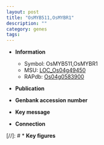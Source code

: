 ```yaml
---
layout: post
title: "OsMYB511,OsMYBR1"
description: ""
category: genes
tags: 
---
```


* **Information**  
    + Symbol: OsMYB511,OsMYBR1  
    + MSU: [LOC_Os04g49450](http://rice.uga.edu/cgi-bin/ORF_infopage.cgi?orf=LOC_Os04g49450)  
    + RAPdb: [Os04g0583900](http://rapdb.dna.affrc.go.jp/viewer/gbrowse_details/irgsp1?name=Os04g0583900)  

* **Publication**  

* **Genbank accession number**  

* **Key message**  

* **Connection**  

[//]: # * **Key figures**  


